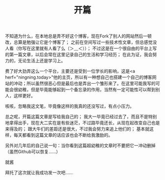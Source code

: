 ﻿---
layout: post
keywords: 开篇
description: 关于我
title: 开篇
categories: 生活
tags: [about me]
group: archive
icon: coffee
---

不知道为什么，在本地总是弄不好这个博客，现在Fork了别人的网站然后一顿改，总算是勉强让它是个博客了；
之前在空间写过一些技术性文章，但总感觉没人看（你写在这里就有人看了么（＞﹏＜））；
不过这是在一个很自由的平台上写的第一篇文章，以后会常在这里记录自己的生活和学习经历；
在此为证，我会努力的，无论生活上还是学习上。

费了好大劲弄这么一个平台，主要还是受到一位学长的影响，这是<a herf="ningning.today>"他的主页</a>，所以有一种想自己也搭建一个自己的博客网站的冲动；所以虽然很恶心但是最后也是弄出一个雏形来了。在这里可能我写的可能会很幼稚，但是毕竟能够起到一个备忘录的作用，当然有一定可能性可以帮到别人，这样更好。

咳咳，忽略我这文笔，毕竟像这样的我真的还没写过，有点小压力。

总之呢，开篇这篇文章是写给我自己的；
我大一毕竟已经过去了，而且不是特别地拿得出手，现在大二实在是有些迷茫，不过路毕竟还长，从现在起改变自己也是来得及的；
跟大牛们的差距还是很大，不过我会努力来追上他们的；
基本就这样，每天都看到这篇文章的话应该也会不断给我激励的。

另外对几年后的自己说一句：当你看到这篇超幼稚的文章时不要把它一冲动删掉（虽然Github可以恢复……）

就酱

<!-- more -->

拜托了这次就让我成功发一次吧……


